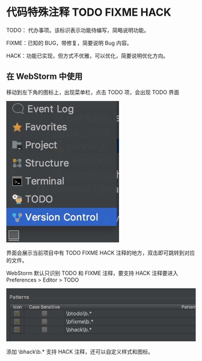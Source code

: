 # 代码特殊注释 TODO FIXME HACK

TODO： 代办事项。该标识表示功能待编写，简略说明功能。

FIXME：已知的 BUG，带修复，简要说明 Bug 内容。

HACK：功能已实现，但方式不优雅，可以优化，简要说明优化方向。

## 在 WebStorm 中使用

移动到左下角的图标上，出现菜单栏，点击 TODO 项，会出现 TODO 界面

![](./images/note1.jpg)

界面会展示当前项目中有 TODO FIXME HACK 注释的地方，双击即可跳转到对应的文件。

WebStorm 默认只识别 TODO 和 FIXME 注释，要支持 HACK 注释要进入 Preferences > Editor > TODO

![](./images/note2.jpg)

添加 \bhack\b.* 支持 HACK 注释，还可以自定义样式和图标。